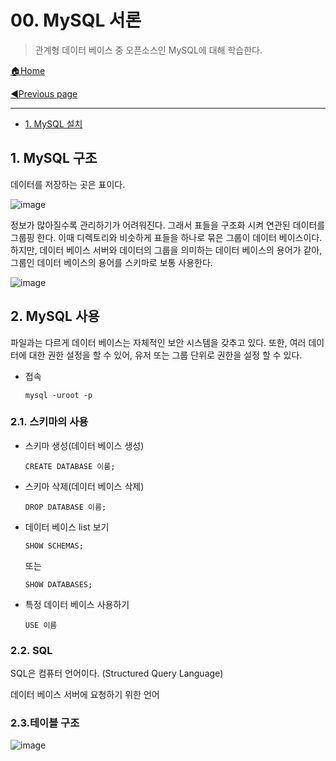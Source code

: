 # 00. MySQL 서론

> 관계형 데이터 베이스 중 오픈소스인 MySQL에 대해 학습한다.

[🏠Home](https://github.com/batboy118/Study_Note)

[◀Previous page ](./README.md)

---

<!-- TOC -->

- [1. MySQL 설치](#1-mysql-설치)

<!-- /TOC -->

## 1. MySQL 구조

데이터를 저장하는 곳은 표이다.

![image](https://user-images.githubusercontent.com/53181778/79300246-259e4880-7f21-11ea-9665-52b043928112.png)

정보가 많아질수록 관리하기가 어려워진다. 그래서 표들을 구조화 시켜 연관된 데이터를 그룹핑 한다. 이때 디렉토리와 비슷하게 표들을 하나로 묶은 그룹이 데이터 베이스이다. 하지만, 데이터 베이스 서버와 데이터의 그룹을 의미하는 데이터 베이스의 용어가 같아, 그룹인 데이터 베이스의 용어를 스키마로 보통 사용한다.

![image](https://user-images.githubusercontent.com/53181778/79300547-0c49cc00-7f22-11ea-852f-c07428867789.png)

## 2. MySQL 사용

파일과는 다르게 데이터 베이스는 자체적인 보안 시스템을 갖추고 있다. 또한, 여러 데이터에 대한 권한 설정을 할 수 있어, 유저 또는 그룹 단위로 권한을 설정 할 수 있다.

- 접속

  `mysql -uroot -p`

### 2.1. 스키마의 사용

- 스키마 생성(데이터 베이스 생성)

  `CREATE DATABASE 이름;`

- 스키마 삭제(데이터 베이스 삭제)

  `DROP DATABASE 이름;`

- 데이터 베이스 list 보기

  `SHOW SCHEMAS;` 

  또는

  `SHOW DATABASES;`

- 특정 데이터 베이스 사용하기

  `USE 이름`

### 2.2. SQL

SQL은 컴퓨터 언어이다. (Structured Query Language)

데이터 베이스 서버에 요청하기 위한 언어

### 2.3.테이블 구조

![image](https://user-images.githubusercontent.com/53181778/79301493-ba567580-7f24-11ea-96f4-d7473deb8c28.png)